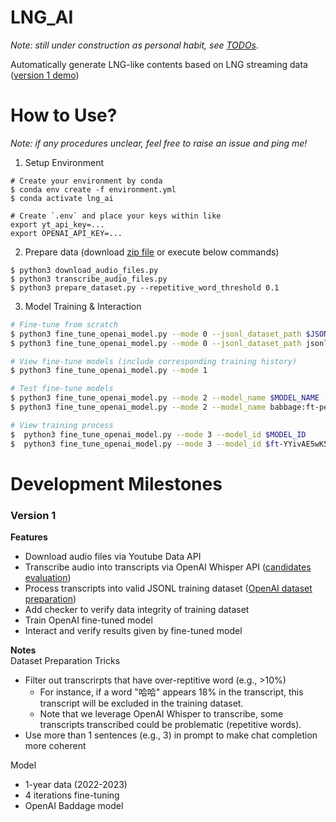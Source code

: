 # LNG_AI
*Note: still under construction as personal habit, see [TODOs](asset/todos.md).*

Automatically generate LNG-like contents based on LNG streaming data ([version 1 demo](asset/v1_50_sentences_demo.txt))

# How to Use?
*Note: if any procedures unclear, feel free to raise an issue and ping me!*

1. Setup Environment
```shell
# Create your environment by conda
$ conda env create -f environment.yml
$ conda activate lng_ai
```  
```shell
# Create `.env` and place your keys within like
export yt_api_key=...
export OPENAI_API_KEY=...
``` 

2. Prepare data (download [zip file](https://drive.google.com/file/d/1qNNXQJwcoYS5bz-7EYe0hsVbK8r2X1yD/view?usp=sharing) or execute below commands)
```shell
$ python3 download_audio_files.py 
$ python3 transcribe_audio_files.py 
$ python3 prepare_dataset.py --repetitive_word_threshold 0.1
```

3. Model Training & Interaction
```bash
# Fine-tune from scratch
$ python3 fine_tune_openai_model.py --mode 0 --jsonl_dataset_path $JSONL_DATASET_PATH
$ python3 fine_tune_openai_model.py --mode 0 --jsonl_dataset_path jsonl_dataset/jsonl_dataset_50_percent_29608.jsonl
```

```bash
# View fine-tune models (include corresponding training history)
$ python3 fine_tune_openai_model.py --mode 1
```

```bash
# Test fine-tune models
$ python3 fine_tune_openai_model.py --mode 2 --model_name $MODEL_NAME --num_of_sentences_generated $NUM_OF_SENTENCES_GENERATED
$ python3 fine_tune_openai_model.py --mode 2 --model_name babbage:ft-personal-2023-03-31-16-53-00 --num_of_sentences_generated 10
```

```bash
# View training process
$  python3 fine_tune_openai_model.py --mode 3 --model_id $MODEL_ID
$  python3 fine_tune_openai_model.py --mode 3 --model_id $ft-YYivAE5wK5tEGjKhJblhimCq
```


# Development Milestones 
### **Version 1**

**Features**
- Download audio files via Youtube Data API
- Transcribe audio into transcripts via OpenAI Whisper API ([candidates evaluation](asset/transcribe_candidates.md))
- Process transcripts into valid JSONL training dataset ([OpenAI dataset preparation](https://platform.openai.com/docs/guides/fine-tuning/preparing-your-dataset))
- Add checker to verify data integrity of training dataset
- Train OpenAI fine-tuned model
- Interact and verify results given by fine-tuned model 

**Notes**  
Dataset Preparation Tricks
- Filter out transcrirpts that have over-reptitive word (e.g., >10%)
  - For instance, if a word "哈哈" appears 18% in the transcript, this transcript will be excluded in the training dataset.
  - Note that we leverage OpenAI Whisper to transcribe, some transcripts transcribed could be problematic (repetitive words).
- Use more than 1 sentences (e.g., 3) in prompt to make chat completion more coherent

Model
- 1-year data (2022-2023)
- 4 iterations fine-tuning
- OpenAI Baddage model 